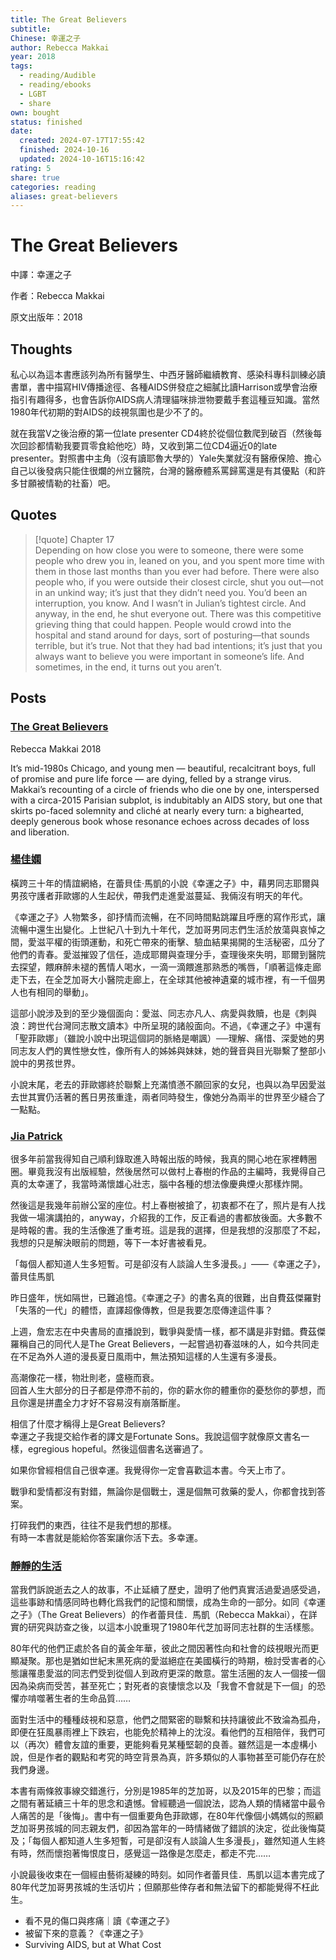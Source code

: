 ```yaml
---
title: The Great Believers
subtitle: 
Chinese: 幸運之子
author: Rebecca Makkai
year: 2018
tags:
  - reading/Audible
  - reading/ebooks
  - LGBT
  - share
own: bought
status: finished
date:
  created: 2024-07-17T17:55:42
  finished: 2024-10-16
  updated: 2024-10-16T15:16:42
rating: 5
share: true
categories: reading
aliases: great-believers
---
```

# The Great Believers  
  
<span><span><p dir="auto">中譯：幸運之子<br></p></span></span><span><span><p dir="auto">作者：Rebecca Makkai<br></p></span></span><span><span><p dir="auto">原文出版年：2018</p></span></span>  
  
<!-- more -->  
## Thoughts  
  
私心以為這本書應該列為所有醫學生、中西牙醫師繼續教育、感染科專科訓練必讀書單，書中描寫HIV傳播途徑、各種AIDS併發症之細膩比讀Harrison或學會治療指引有趣得多，也會告訴你AIDS病人清理貓咪排泄物要戴手套這種豆知識。當然1980年代初期的對AIDS的歧視氛圍也是少不了的。  
  
就在我當V之後治療的第一位late presenter CD4終於從個位數爬到破百（然後每次回診都情勒我要買零食給他吃）時，又收到第二位CD4逼近0的late presenter。對照書中主角（沒有讀耶魯大學的）Yale失業就沒有醫療保險、擔心自己以後發病只能住很爛的州立醫院，台灣的醫療體系罵歸罵還是有其優點（和許多甘願被情勒的社畜）吧。  
  
## Quotes  
  
>[!quote] Chapter 17  
Depending on how close you were to someone, there were some people who drew you in, leaned on you, and you spent more time with them in those last months than you ever had before. There were also people who, if you were outside their closest circle, shut you out—not in an unkind way; it’s just that they didn’t need you. You’d been an interruption, you know. And I wasn’t in Julian’s tightest circle. And anyway, in the end, he shut everyone out. There was this competitive grieving thing that could happen. People would crowd into the hospital and stand around for days, sort of posturing—that sounds terrible, but it’s true. Not that they had bad intentions; it’s just that you always want to believe you were important in someone’s life. And sometimes, in the end, it turns out you aren’t.  
  
## Posts  
  
### [The Great Believers](The%20Great%20Believers.md)  
  
Rebecca Makkai 2018  
  
It’s mid-1980s Chicago, and young men — beautiful, recalcitrant boys, full of promise and pure life force — are dying, felled by a strange virus. Makkai’s recounting of a circle of friends who die one by one, interspersed with a circa-2015 Parisian subplot, is indubitably an AIDS story, but one that skirts po-faced solemnity and cliché at nearly every turn: a bighearted, deeply generous book whose resonance echoes across decades of loss and liberation.  
  
  
  
### [楊佳嫻](https://www.facebook.com/share/p/8ZByXF11CthkSGK9/)  
  
橫跨三十年的情誼網絡，在蕾貝佳‧馬凱的小說《幸運之子》中，藉男同志耶爾與男孩守護者菲歐娜的人生起伏，帶我們走進愛滋蔓延、我倆沒有明天的年代。  
  
《幸運之子》人物繁多，卻抒情而流暢，在不同時間點跳躍且呼應的寫作形式，讓流暢中還生出變化。上世紀八十到九十年代，芝加哥男同志們生活於放蕩與哀悼之間，愛滋平權的街頭運動，和死亡帶來的衝擊、驗血結果揭開的生活秘密，瓜分了他們的青春。愛滋摧毀了信任，造成耶爾與查理分手，查理後來失明，耶爾到醫院去探望，餵麻醉未褪的舊情人喝水，一滴一滴餵進那熟悉的嘴唇，「順著這條走廊走下去，在全芝加哥大小醫院走廊上，在全球其他被神遺棄的城市裡，有一千個男人也有相同的舉動」。  
  
這部小說涉及到的至少幾個面向：愛滋、同志亦凡人、病愛與救贖，也是《刺與浪：跨世代台灣同志散文讀本》中所呈現的諸般面向。不過，《幸運之子》中還有「聖菲歐娜」（雖說小說中出現這個詞的脈絡是嘲諷）──理解、痛惜、深愛她的男同志友人們的異性戀女性，像所有人的姊姊與妹妹，她的聲音與目光聯繫了整部小說中的男孩世界。  
  
小說末尾，老去的菲歐娜終於聯繫上充滿憤懣不願回家的女兒，也與以為早因愛滋去世其實仍活著的舊日男孩重逢，兩者同時發生，像她分為兩半的世界至少縫合了一點點。  
### [Jia Patrick](https://www.facebook.com/share/p/cB4r4WpdejwdQFGq/?)  
  
很多年前當我得知自己順利錄取進入時報出版的時候，我真的開心地在家裡轉圈圈。畢竟我沒有出版經驗，然後居然可以做村上春樹的作品的主編時，我覺得自己真的太幸運了，我當時滿懷雄心壯志，腦中各種的想法像慶典煙火那樣炸開。  
  
然後這是我幾年前辦公室的座位。村上春樹被搶了，初衷都不在了，照片是有人找我做一場演講拍的，anyway，介紹我的工作，反正看過的書都放後面。大多數不是時報的書。我的生活像進了重考班。這是我的選擇，但是我想的沒那麼了不起，我想的只是解決眼前的問題，等下一本好書被看見。  
  
「每個人都知道人生多短暫。可是卻沒有人談論人生多漫長。」——《幸運之子》，蕾貝佳馬凱  
  
昨日盛年，恍如隔世，已難追憶。《幸運之子》的書名真的很難，出自費茲傑羅對「失落的一代」的體悟，直譯超像傳教，但是我要怎麼傳達這件事？  
  
上週，詹宏志在中央書局的直播說到，戰爭與愛情一樣，都不講是非對錯。費茲傑羅稱自己的同代人是The Great Believers，一起嘗過初春滋味的人，如今共同走在不足為外人道的漫長夏日風雨中，無法預知這樣的人生還有多漫長。  
  
高潮像花一樣，物壯則老，盛極而衰。  
回首人生大部分的日子都是停滯不前的，你的薪水你的體重你的憂愁你的夢想，而且你還是拼盡全力才好不容易沒有崩落斷崖。  
  
相信了什麼才稱得上是Great Believers?  
幸運之子我提交給作者的譯文是Fortunate Sons。我說這個字就像原文書名一樣，egregious hopeful。然後這個書名送審過了。  
  
如果你曾經相信自己很幸運。我覺得你一定會喜歡這本書。今天上市了。  
  
戰爭和愛情都沒有對錯，無論你是個戰士，還是個無可救藥的愛人，你都會找到答案。  
  
打碎我們的東西，往往不是我們想的那樣。  
有時一本書就是能給你答案讓你活下去。多幸運。  
  
### [靜靜的生活](https://www.facebook.com/share/p/fRLRLSQxWwtndXEs/?)  
  
當我們訴說逝去之人的故事，不止延續了歷史，證明了他們真實活過愛過感受過，這些事跡和情感同時也轉化爲我們的記憶和關懷，成為生命的一部分。如同《幸運之子》（The Great Believers）的作者蕾貝佳．馬凱（Rebecca Makkai），在詳實的研究與訪查之後，以這本小說重現了1980年代芝加哥同志社群的生活樣態。  
  
80年代的他們正處於各自的黃金年華，彼此之間因著性向和社會的歧視眼光而更顯凝聚。那也是猶如世紀末黑死病的愛滋絕症在美國橫行的時期，檢討受害者的心態讓罹患愛滋的同志們受到從個人到政府更深的敵意。當生活圈的友人一個接一個因為染病而受苦，甚至死亡；對死者的哀悽懷念以及「我會不會就是下一個」的恐懼亦啃噬著生者的生命品質……  
  
面對生活中的種種歧視和惡意，他們之間緊密的聯繫和扶持讓彼此不致淪為孤舟，即便在狂風暴雨裡上下跌宕，也能免於精神上的沈沒。看他們的互相陪伴，我們可以（再次）體會友誼的重要，更能夠看見某種堅韌的良善。雖然這是一本虛構小說，但是作者的觀點和考究的時空背景為真，許多類似的人事物甚至可能仍存在於我們身邊。  
  
本書有兩條敘事線交錯進行，分別是1985年的芝加哥，以及2015年的巴黎；而這之間有著延續三十年的思念和遺憾。曾經聽過一個說法，認為人類的情緒當中最令人痛苦的是「後悔」。書中有一個重要角色菲歐娜，在80年代像個小媽媽似的照顧芝加哥男孩城的同志親友們，卻因為當年的一時情緒做了錯誤的決定，從此後悔莫及；「每個人都知道人生多短暫，可是卻沒有人談論人生多漫長」，雖然知道人生終有時，然而懷抱著悔恨度日，感覺這一路像是怎麼走，都走不完……  
  
小說最後收束在一個經由藝術凝練的時刻。如同作者蕾貝佳．馬凱以這本書完成了80年代芝加哥男孩城的生活切片；但願那些倖存者和無法留下的都能覺得不枉此生。  
  
- 看不見的傷口與疼痛｜讀《幸運之子》  
- 被留下來的意義？《幸運之子》  
- Surviving AIDS, but at What Cost